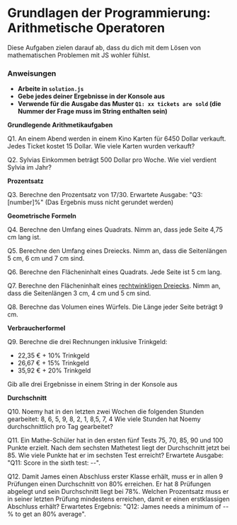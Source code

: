 # Grundlagen der Programmierung: Arithmetische Operatoren
 
Diese Aufgaben zielen darauf ab, dass du dich mit dem Lösen von mathematischen Problemen mit JS wohler fühlst.

### Anweisungen
- **Arbeite in `solution.js`**
- **Gebe jedes deiner Ergebnisse in der Konsole aus**
- **Verwende für die Ausgabe das Muster `Q1: xx tickets are sold` (die Nummer der Frage muss im String enthalten sein)**

**Grundlegende Arithmetikaufgaben**

Q1. An einem Abend werden in einem Kino Karten für 6450 Dollar verkauft. Jedes Ticket kostet 15 Dollar. Wie viele Karten wurden verkauft?

Q2. Sylvias Einkommen beträgt 500 Dollar pro Woche. Wie viel verdient Sylvia im Jahr?

**Prozentsatz**

Q3. Berechne den Prozentsatz von 17/30. Erwartete Ausgabe: "Q3: [number]%" (Das Ergebnis muss nicht gerundet werden)

**Geometrische Formeln**

Q4. Berechne den Umfang eines Quadrats. Nimm an, dass jede Seite 4,75 cm lang ist.

Q5. Berechne den Umfang eines Dreiecks. Nimm an, dass die Seitenlängen 5 cm, 6 cm und 7 cm sind.

Q6. Berechne den Flächeninhalt eines Quadrats. Jede Seite ist 5 cm lang.

Q7. Berechne den Flächeninhalt eines [rechtwinkligen Dreiecks](https://en.wikipedia.org/wiki/Right_triangle). Nimm an, dass die Seitenlängen 3 cm, 4 cm und 5 cm sind.

Q8. Berechne das Volumen eines Würfels. Die Länge jeder Seite beträgt 9 cm.

**Verbraucherformel**

Q9. Berechne die drei Rechnungen inklusive Trinkgeld:
- 22,35 € + 10% Trinkgeld
- 26,67 € + 15% Trinkgeld
- 35,92 € + 20% Trinkgeld

Gib alle drei Ergebnisse in einem String in der Konsole aus



**Durchschnitt**

Q10. Noemy hat in den letzten zwei Wochen die folgenden Stunden gearbeitet: 8, 6, 5, 9, 8, 2, 1, 8,5, 7, 4
Wie viele Stunden hat Noemy durchschnittlich pro Tag gearbeitet?

Q11. Ein Mathe-Schüler hat in den ersten fünf Tests 75, 70, 85, 90 und 100 Punkte erzielt. Nach dem sechsten Mathetest liegt der Durchschnitt jetzt bei 85. Wie viele Punkte hat er im sechsten Test erreicht?
Erwartete Ausgabe: "Q11: Score in the sixth test: --".

Q12. Damit James einen Abschluss erster Klasse erhält, muss er in allen 9 Prüfungen einen Durchschnitt von 80% erreichen. Er hat 8 Prüfungen abgelegt und sein Durchschnitt liegt bei 78%. Welchen Prozentsatz muss er in seiner letzten Prüfung mindestens erreichen, damit er einen erstklassigen Abschluss erhält?
Erwartetes Ergebnis: "Q12: James needs a minimum of --% to get an 80% average".
